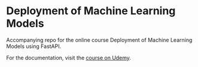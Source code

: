 # Deployment of Machine Learning Models
Accompanying repo for the online course Deployment of Machine Learning Models using FastAPI.

For the documentation, visit the [course on Udemy](https://www.udemy.com/deployment-of-machine-learning-models/?couponCode=TIDREPO).

